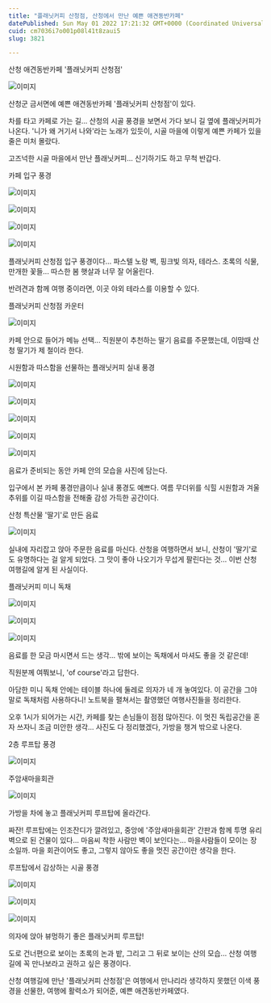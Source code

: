 ```yaml
---
title: "플래닛커피 산청점, 산청에서 만난 예쁜 애견동반카페"
datePublished: Sun May 01 2022 17:21:32 GMT+0000 (Coordinated Universal Time)
cuid: cm7036i7o001p08l41t8zaui5
slug: 3821

---
```



산청 애견동반카페 '플래닛커피 산청점'

![이미지](https://cdn.hashnode.com/res/hashnode/image/upload/v1739254387269/02609d35-15bc-4a17-bc3e-345c23684f71.jpeg)

산청군 금서면에 예쁜 애견동반카페 '플래닛커피 산청점'이 있다.

차를 타고 카페로 가는 길... 산청의 시골 풍경을 보면서 가다 보니 길 옆에 플래닛커피가 나온다. '니가 왜 거기서 나와'라는 노래가 있듯이, 시골 마을에 이렇게 예쁜 카페가 있을 줄은 미처 몰랐다.

고즈넉한 시골 마을에서 만난 플래닛커피... 신기하기도 하고 무척 반갑다.

카페 입구 풍경

![이미지](https://cdn.hashnode.com/res/hashnode/image/upload/v1739254389320/ac72dcb0-0f76-44ad-a863-04fa86175951.jpeg)

![이미지](https://cdn.hashnode.com/res/hashnode/image/upload/v1739254391211/2a5a3f31-82ae-4f6b-b1ba-4a62db4e65e4.jpeg)

![이미지](https://cdn.hashnode.com/res/hashnode/image/upload/v1739254393355/58fb185d-8cf4-44d5-909d-46ebfaac13d1.jpeg)

![이미지](https://cdn.hashnode.com/res/hashnode/image/upload/v1739254395737/31cb3b85-062e-4ef8-a70f-3c40ddba7113.jpeg)

플래닛커피 산청점 입구 풍경이다... 파스텔 노랑 벽, 핑크빛 의자, 테라스. 초록의 식물, 만개한 꽃들... 따스한 봄 햇살과 너무 잘 어울린다.

반려견과 함께 여행 중이라면, 이곳 야외 테라스를 이용할 수 있다.

플래닛커피 산청점 카운터

![이미지](https://cdn.hashnode.com/res/hashnode/image/upload/v1739254397841/e47ad16b-d41c-44fd-9f32-b5dbd8d15235.jpeg)

카페 안으로 들어가 메뉴 선택... 직원분이 추천하는 딸기 음료를 주문했는데, 이맘때 산청 딸기가 제 철이라 한다.

시원함과 따스함을 선물하는 플래닛커피 실내 풍경

![이미지](https://cdn.hashnode.com/res/hashnode/image/upload/v1739254399924/4deb2677-6889-431c-9404-c5852d504eb9.jpeg)

![이미지](https://cdn.hashnode.com/res/hashnode/image/upload/v1739254401846/5544c157-0b68-448d-910f-941bb6762f7e.jpeg)

![이미지](https://cdn.hashnode.com/res/hashnode/image/upload/v1739254403740/a1677c35-cb19-4152-94e0-12dc8d4ca92f.jpeg)

![이미지](https://cdn.hashnode.com/res/hashnode/image/upload/v1739254405878/e518aa32-ffdd-4365-8842-7838e93230d6.jpeg)

![이미지](https://cdn.hashnode.com/res/hashnode/image/upload/v1739254408086/f54fd107-0a0d-4b38-ad48-710c78ea4ad0.jpeg)

음료가 준비되는 동안 카페 안의 모습을 사진에 담는다.

입구에서 본 카페 풍경만큼이나 실내 풍경도 예쁘다. 여름 무더위를 식힐 시원함과 겨울 추위를 이길 따스함을 전해줄 감성 가득한 공간이다.

산청 특산물 '딸기'로 만든 음료

![이미지](https://cdn.hashnode.com/res/hashnode/image/upload/v1739254410217/fe637fc6-1dbb-4436-8ff2-df827bc2e0ad.jpeg)

실내에 자리잡고 앉아 주문한 음료를 마신다. 산청을 여행하면서 보니, 산청이 '딸기'로도 유명하다는 걸 알게 되었다. 그 맛이 좋아 나오기가 무섭게 팔린다는 것... 이번 산청 여행길에 알게 된 사실이다.

플래닛커피 미니 독채

![이미지](https://cdn.hashnode.com/res/hashnode/image/upload/v1739254412163/2f618a9b-0d3a-48fc-a700-24fe81ed74c4.jpeg)

![이미지](https://cdn.hashnode.com/res/hashnode/image/upload/v1739254414412/fb1a771c-829e-4e20-b4a0-883a9fa9ace6.jpeg)

![이미지](https://cdn.hashnode.com/res/hashnode/image/upload/v1739254416679/abd3262d-ff69-49a4-9aaa-60fc6ed106b1.jpeg)

음료를 한 모금 마시면서 드는 생각... 밖에 보이는 독채에서 마셔도 좋을 것 같은데!

직원분께 여쭤보니, 'of course'라고 답한다.

아담한 미니 독채 안에는 테이블 하나에 둘레로 의자가 네 개 놓여있다. 이 공간을 그야말로 독채처럼 사용하다니! 노트북을 펼쳐서는 촬영했던 여행사진들을 정리한다.

오후 1시가 되어가는 시간, 카페를 찾는 손님들이 점점 많아진다. 이 멋진 독립공간을 혼자 쓰자니 조금 미안한 생각... 사진도 다 정리했겠다, 가방을 챙겨 밖으로 나온다.

2층 루프탑 풍경

![이미지](https://cdn.hashnode.com/res/hashnode/image/upload/v1739254418491/9ea95cf6-13b2-4b13-b9ed-d844c0b5edf6.jpeg)

주암새마을회관

![이미지](https://cdn.hashnode.com/res/hashnode/image/upload/v1739254420543/5513ee42-343e-4137-b85b-3b59841eb259.jpeg)

가방을 차에 놓고 플래닛커피 루프탑에 올라간다.

짜잔! 루프탑에는 인조잔디가 깔려있고, 중앙에 '주암새마을회관' 간판과 함께 투명 유리벽으로 된 건물이 있다... 마음씨 착한 사람만 벽이 보인다는... 마을사람들이 모이는 장소일까. 마을 회관이어도 좋고, 그렇지 않아도 좋을 멋진 공간이란 생각을 한다.

루프탑에서 감상하는 시골 풍경

![이미지](https://cdn.hashnode.com/res/hashnode/image/upload/v1739254422760/4b8181a2-6f97-4bdc-a278-a3f1e7c95e7c.jpeg)

![이미지](https://cdn.hashnode.com/res/hashnode/image/upload/v1739254425079/8dfbad87-bd25-46ed-92f7-d923ff88426f.jpeg)

![이미지](https://cdn.hashnode.com/res/hashnode/image/upload/v1739254427385/067652dd-44af-44d7-8d4d-ae41c661fcc0.jpeg)

의자에 앉아 뷰멍하기 좋은 플래닛커피 루프탑!

도로 건너편으로 보이는 초록의 논과 밭, 그리고 그 뒤로 보이는 산의 모습... 산청 여행길에 꼭 만나보라고 권하고 싶은 풍경이다.

산청 여행길에 만난 '플래닛커피 산청점'은 여행에서 만나리라 생각하지 못했던 이색 풍경을 선물한, 여행에 활력소가 되어준, 예쁜 애견동반카페였다.
